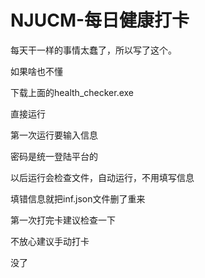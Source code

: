 # NJUCM-每日健康打卡
每天干一样的事情太蠢了，所以写了这个。


如果啥也不懂


下载上面的health_checker.exe


直接运行


第一次运行要输入信息


密码是统一登陆平台的


以后运行会检查文件，自动运行，不用填写信息


填错信息就把inf.json文件删了重来


第一次打完卡建议检查一下


不放心建议手动打卡


没了
